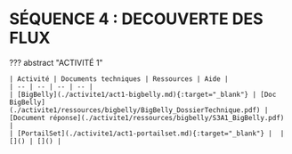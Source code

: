 # SÉQUENCE 4 : DECOUVERTE DES FLUX

??? abstract "ACTIVITÉ 1"

    | Activité | Documents techniques | Ressources | Aide |
    | -- | -- | -- | -- |
    | [BigBelly](./activite1/act1-bigbelly.md){:target="_blank"} | [Doc BigBelly](./activite1/ressources/bigbelly/BigBelly_DossierTechnique.pdf) | [Document réponse](./activite1/ressources/bigbelly/S3A1_BigBelly.pdf) |
    | [PortailSet](./activite1/act1-portailset.md){:target="_blank"} |  | []() | []() |

<!--
??? abstract "ACTIVITÉ 2"

    | Activité | Documents techniques | Ressources | Aide |
    | -- | -- | -- | -- |
    | [BigBelly](./activite2/act2-bigbelly.md){:target="_blank"} |  | []() | []() |

??? abstract "Mini-Projet"

    | Activité | Documents techniques | Ressources | Aide |
    | -- | -- | -- | -- |
    | [Xplorer](./mini-projet/xplorer.md){:target="_blank"} |  | []() | []() |

-->